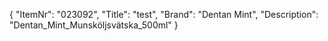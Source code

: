 {
  "ItemNr": "023092",
  "Title": "test",
  "Brand": "Dentan Mint",
  "Description": "Dentan_Mint_Munsköljsvätska_500ml"
}
